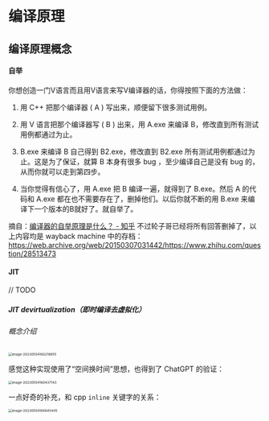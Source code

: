 # 编译原理



## 编译原理概念



#### 自举

你想创造一门V语言而且用V语言来写V编译器的话，你得按照下面的方法做：

1. 用 C++ 把那个编译器 ( A ) 写出来，顺便留下很多测试用例。

2. 用 V 语言把那个编译器写 ( B ) 出来，用 A.exe 来编译 B，修改直到所有测试用例都通过为止。

3. B.exe 来编译 B 自己得到 B2.exe，修改直到 B2.exe 所有测试用例都通过为止。这是为了保证，就算 B 本身有很多 bug ，至少编译自己是没有 bug 的，从而你就可以走到第四步。

4. 当你觉得有信心了，用 A.exe 把 B 编译一遍，就得到了 B.exe。然后 A 的代码和 A.exe 都在也不需要存在了，删掉他们。以后你就不断的用 B.exe 来编译下一个版本的B就好了。就自举了。

摘自：[编译器的自举原理是什么？ - 知乎](https://www.zhihu.com/question/28513473) 不过轮子哥已经将所有回答删掉了，以上内容均是 wayback machine 中的存档：https://web.archive.org/web/20150307031442/https://www.zhihu.com/question/28513473



#### JIT

// TODO

##### JIT devirtualization（即时编译去虚拟化）

###### 概念介绍

<img src="https://s2.loli.net/2023/05/04/N547MCuIYQF82Sr.png" alt="image-20230504160218855" style="zoom:47%;" />

感觉这种实现使用了“空间换时间”思想，也得到了 ChatGPT 的验证：

<img src="https://s2.loli.net/2023/05/04/SVLtfFXmKIMJ96A.png" alt="image-20230504160437143" style="zoom:47%;" />

一点好奇的补充，和 cpp  `inline` 关键字的关系：

<img src="/Users/yan/Library/Application Support/typora-user-images/image-20230504160645445.png" alt="image-20230504160645445" style="zoom:47%;" />

